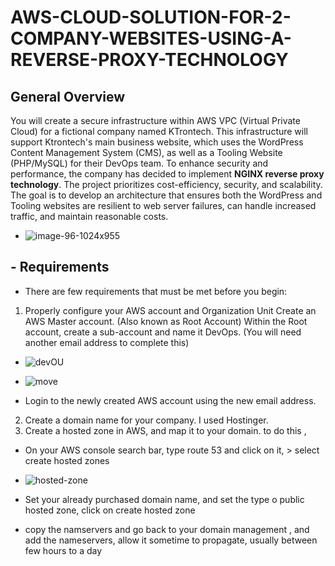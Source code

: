 # AWS-CLOUD-SOLUTION-FOR-2-COMPANY-WEBSITES-USING-A-REVERSE-PROXY-TECHNOLOGY

## General Overview
You will create a secure infrastructure within AWS VPC (Virtual Private Cloud) for a fictional company named KTrontech. This infrastructure will support Ktrontech's main business website, 
which uses the WordPress Content Management System (CMS), as well as a Tooling Website (PHP/MySQL) for their DevOps team. To enhance security and performance, the company has decided to 
implement **NGINX reverse proxy technology**. The project prioritizes cost-efficiency, security, and scalability. The goal is to develop an architecture that ensures both the WordPress and 
Tooling websites are resilient to web server failures, can handle increased traffic, and maintain reasonable costs.

- ![image-96-1024x955](https://github.com/user-attachments/assets/9c4f4747-0162-431b-8f0d-6f64b9601fe0)
## - Requirements
- There are few requirements that must be met before you begin:

1. Properly configure your AWS account and Organization Unit
Create an AWS Master account. (Also known as Root Account)
Within the Root account, create a sub-account and name it DevOps. (You will need another email address to complete this)

- ![devOU](https://github.com/user-attachments/assets/c6fa7c2e-305b-4ed7-b017-a672d553887f)
- ![move](https://github.com/user-attachments/assets/593e5177-5d67-42a6-a4d7-468c5af412e2)

- Login to the newly created AWS account using the new email address.
2. Create a domain name for your company. I used Hostinger.
3. Create a hosted zone in AWS, and map it to your domain. to do this ,
 - On your AWS console search bar, type route 53 and click on it, > select create hosted zones
- ![hosted-zone](https://github.com/user-attachments/assets/e368c2ad-2d89-4323-9d8f-da5c3d0a32bd)

- Set your already purchased domain name, and set the type o public hosted zone, click on create hosted zone
- copy the namservers and go back to your domain management , and add the nameservers, allow it sometime to propagate, usually between few hours to a day








































































































































